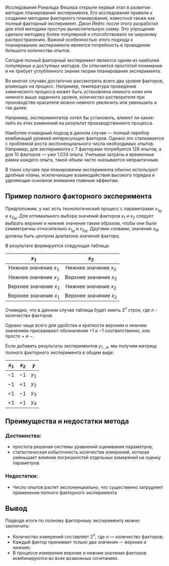 Исследования Рональда Фишера открыли первый этап в развитии методик планирования эксперимента. Его исследования привели к созданию методики факторного планирования, известной также как полный факторный эксперимент. Джон Йейтс после этого разработал для этой методики простую вычислительную схему. Это упрощение сделало методику более популярной и способствовало ее широкому распространению. Важной особенностью этого подхода к планированию эксперимента является потребность в проведении большого количества опытов.

Сегодня полный факторный эксперимент является одним из наиболее популярных и доступных методов. Он отличается простотой понимания и не требует углубленного знания теории планирования эксперимента.

Во многих случаях достаточно рассмотреть всего два уровня факторов, влияющих на процесс. Например, температура проведения химического процесса может быть установлена немного ниже или немного выше заданного уровня, количество растворителя при производстве красителя можно немного увеличить или уменьшить и так далее. 

Например, экспериментатор хотел бы установить, влияют ли какие-либо из этих изменений на результат производственного процесса. 

Наиболее очевидный подход в данном случае — полный перебор комбинаций уровней интересующих факторов. Однако это сталкивается с проблемой роста экспоненциального числа необходимых опытов. Например, для эксперимента с 7 факторами потребуется 128 опытов, а для 10 факторов — уже 1,024 опыта. Учитывая затраты и временные рамки каждого опыта, такой объем часто оказывается непрактичным.

В таких случаях при планировании эксперимента обычно используют дробные планы, исключающие взаимодействия высокого порядка и уделяющие основное внимание главным эффектам.

## Пример полного факторного эксперимента

Предположим, у нас есть технологический процесс с параметрами $x_{1_M}$ и $x_{2_M}$. Для оптимального выбора значений факторов $x_1$ и $x_2$ следует выбрать верхние и нижние значения таким образом, чтобы они были симметричны относительно $x_{1_M}$ и $x_{2_M}$. Другими словами, значения $x_M$ должны быть центром диапазона значений фактора.

В результате формируется следующая таблица:

|         $x_1$          |         $x_2$          |
| :--------------------: | :--------------------: |
| Нижнее значение $x_1$  | Нижнее значение $x_2$  |
| Нижнее значение $x_1$  | Верхнее значение $x_2$ |
| Верхнее значение $x_1$ | Нижнее значение $x_2$  |
| Верхнее значение $x_1$ | Верхнее значение $x_2$ |

Очевидно, что в данном случае таблица будет иметь $2^n$ строк, где $n$ - количество факторов.

Однако чаще всего для удобства и краткости верхним и нижним значениям присваивают обозначения $+1$ и $-1$ соответственно, или просто $+$ и $-$.

Если добавить результаты экспериментов $y_{1\dots4}$, мы получим матрицу полного факторного эксперимента в общем виде:

| $x_1$ | $x_2$ |  $y$  |
| :---: | :---: | :---: |
| $-1$  | $-1$  | $y_1$ |
| $-1$  | $+1$  | $y_2$ |
| $+1$  | $-1$  | $y_3$ |
| $+1$  | $+1$  | $y_4$ |

## Преимущества и недостатки метода

### Достоинства:

- простота решения системы уравнений оценивания параметров;
- статистическая избыточность количества измерений, которая уменьшает влияние погрешностей отдельных измерений на оценку параметров.

### Недостатки:

- Число опытов растет экспоненциально, что существенно затрудняет применение полного факторного эксперимента

## Вывод

Подводя итоги по полному факторному эксперименту можно заключить:

- Количество измерений составляет $2^n$, где $n$ — количество факторов;
- Каждый фактор принимает только два значения — верхнее и нижнее;
- В процессе измерения верхние и нижние значения факторов комбинируются во всех возможных сочетаниях.

